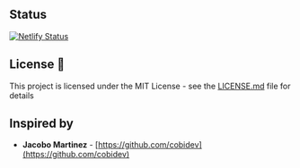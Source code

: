 ## Status

[![Netlify Status](https://api.netlify.com/api/v1/badges/14c2e488-2940-4f52-b05e-34e53c4d4a15/deploy-status)](https://app.netlify.com/sites/margaret-reed/deploys)

## License 📄

This project is licensed under the MIT License - see the [LICENSE.md](LICENSE.md) file for details

## Inspired by

- **Jacobo Martinez** - [https://github.com/cobidev](https://github.com/cobidev)
